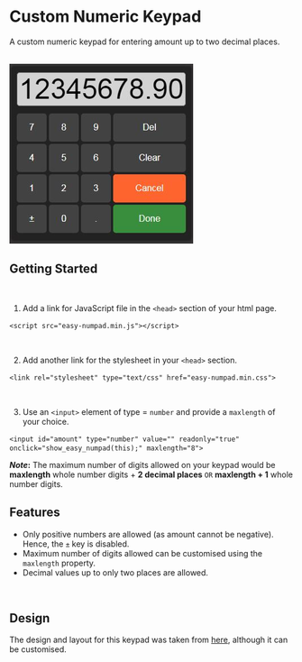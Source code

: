# Custom Numeric Keypad

A custom numeric keypad for entering amount up to two decimal places.  
<br />

![Image](Images/Keypad.JPG)

## Getting Started
<br />

1. Add a link for JavaScript file in the `<head>` section of your html page.

```
<script src="easy-numpad.min.js"></script>
```
<br />

2. Add another link for the stylesheet in your `<head>` section.
```
<link rel="stylesheet" type="text/css" href="easy-numpad.min.css">
```
<br />

3. Use an `<input>` element of type = `number` and provide a `maxlength` of your choice.
```
<input id="amount" type="number" value="" readonly="true" onclick="show_easy_numpad(this);" maxlength="8">
```
**_Note_:** The maximum number of digits allowed on your keypad would be **maxlength** whole number digits + **2 decimal places** `OR` **maxlength + 1** whole number digits.
<br />

## Features
- Only positive numbers are allowed (as amount cannot be negative). Hence, the `±` key is disabled.
- Maximum number of digits allowed can be customised using the `maxlength` property.
- Decimal values up to only two places are allowed.
<br />

## Design

The design and layout for this keypad was taken from [here](https://www.jqueryscript.net/other/Visual-Numerical-Keyboard-Easy-Numpad.html), although it can be customised.
